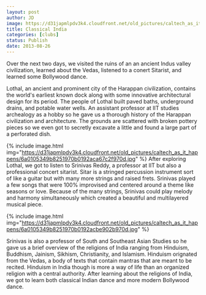 ```yaml
---
layout: post
author: JD
image: https://d31japmlpdv3k4.cloudfront.net/old_pictures/caltech_as_it_happens/6a0105349b8251970b019104dd2653970c.jpg
title: Classical India 
categories: [clubs]
status: Publish
date: 2013-08-26
---
```


Over the next two days, we visited the ruins of an an ancient Indus valley civilization, learned about the Vedas, listened to a conert Sitarist, and learned some Bollywood dance.

Lothal, an ancient and prominent city of the Harappan civilization, contains the world's earliest known dock along with some innovative architectural design for its period. The people of Lothal built paved baths, underground drains, and potable water wells. An assistant professor at IIT studies archealogy as a hobby so he gave us a thorough history of the Harappan civilization and architecture. The grounds are scattered with broken pottery pieces so we even got to secretly excavate a little and found a large part of a perforated dish.


{% include image.html img="https://d31japmlpdv3k4.cloudfront.net/old_pictures/caltech_as_it_happens/6a0105349b8251970b0192aca67c2f970d.jpg" %}
After exploring Lothal, we got to listen to Srinivas Reddy, a professor at IIT but also a professional concert sitarist. Sitar is a stringed percussion instrument sort of like a guitar but with many more strings and raised frets. Srinivas played a few songs that were 100% improvised and centered around a theme like seasons or love. Because of the many strings, Srinivas could play melody and harmony simultaneously which created a beautiful and multilayered musical piece.


{% include image.html img="https://d31japmlpdv3k4.cloudfront.net/old_pictures/caltech_as_it_happens/6a0105349b8251970b0192acbe902b970d.jpg" %}

Srinivas is also a professor of South and Southeast Asian Studies so he gave us a brief overview of the religions of India ranging from Hinduism, Buddhism, Jainism, Sikhism, Christianity, and Islamism. Hinduism orignated from the Vedas, a body of texts that contain mantras that are meant to be recited. Hinduism in India though is more a way of life than an organized religion with a central authority. After learning about the religions of India, we got to learn both classical Indian dance and more modern Bollywood dance.

